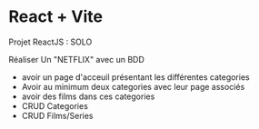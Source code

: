# React + Vite

Projet ReactJS : SOLO 

Réaliser Un "NETFLIX" avec un BDD

- avoir un page d'acceuil présentant les différentes categories
- Avoir au minimum deux categories avec leur page associés
- avoir des films dans ces categories
- CRUD Categories
- CRUD Films/Series
